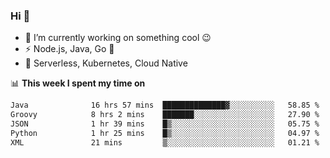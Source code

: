 ### Hi 👋

<!--
**nodejh/nodejh** is a ✨ _special_ ✨ repository because its `README.md` (this file) appears on your GitHub profile.

Here are some ideas to get you started:

- 🔭 I’m currently working on ...
- 🌱 I’m currently learning ...
- 👯 I’m looking to collaborate on ...
- 🤔 I’m looking for help with ...
- 💬 Ask me about ...
- 📫 How to reach me: ...
- 😄 Pronouns: ...
- ⚡ Fun fact: ...
-->

- 🔭 I’m currently working on something cool :wink:
- ⚡ Node.js, Java, Go :thought_balloon:
- 🤖 Serverless, Kubernetes, Cloud Native

📊 **This week I spent my time on**

<!--START_SECTION:waka-->

```txt
Java              16 hrs 57 mins  ██████████████▓░░░░░░░░░░   58.85 %
Groovy            8 hrs 2 mins    ███████░░░░░░░░░░░░░░░░░░   27.90 %
JSON              1 hr 39 mins    █▒░░░░░░░░░░░░░░░░░░░░░░░   05.75 %
Python            1 hr 25 mins    █▒░░░░░░░░░░░░░░░░░░░░░░░   04.97 %
XML               21 mins         ▒░░░░░░░░░░░░░░░░░░░░░░░░   01.21 %
```

<!--END_SECTION:waka-->


<!--
:traffic_light: **Visitors**

![visitors](https://visitor-badge.glitch.me/badge?page_id=nodejh.nodejh)
-->
